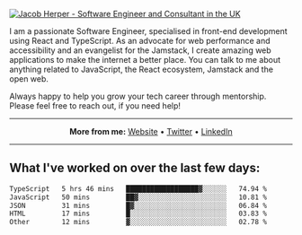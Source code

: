 [![Jacob Herper - Software Engineer and Consultant in the UK](https://res.cloudinary.com/jacobherper/image/upload/v1641506277/gh-image.png)](https://jacobherper.com/)

I am a passionate Software Engineer, specialised in front-end development using React and TypeScript. As an advocate for web performance and accessibility and an evangelist for the Jamstack, I create amazing web applications to make the internet a better place. You can talk to me about anything related to JavaScript, the React ecosystem, Jamstack and the open web.

Always happy to help you grow your tech career through mentorship. Please feel free to reach out, if you need help!

---

<p align="center">
  <strong>More from me:</strong> 
  <a href="https://jacobherper.com/">Website</a> •
  <a href="https://twitter.com/intent/follow?screen_name=jakeherp&tw_p=followbutton">Twitter</a> •
  <a href="https://www.linkedin.com/in/jacobherper/">LinkedIn</a>
</p>

---

## What I've worked on over the last few days:

<!--START_SECTION:waka-->

```txt
TypeScript   5 hrs 46 mins   ██████████████████▓░░░░░░   74.94 %
JavaScript   50 mins         ██▓░░░░░░░░░░░░░░░░░░░░░░   10.81 %
JSON         31 mins         █▓░░░░░░░░░░░░░░░░░░░░░░░   06.84 %
HTML         17 mins         █░░░░░░░░░░░░░░░░░░░░░░░░   03.83 %
Other        12 mins         ▓░░░░░░░░░░░░░░░░░░░░░░░░   02.78 %
```

<!--END_SECTION:waka-->
